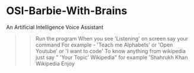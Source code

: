 # OSI-Barbie-With-Brains
An Artificial Intelligence Voice Assistant
>> Run the program
>> When you see 'Listening' on screen say your command
>> For example - 'Teach me Alphabets' or 'Open Youtube' or 'I want to code'
>> To know anything from wikipedia just say " 'Your Topic' Wikipedia" for example 'Shahrukh Khan Wikipedia
>> Enjoy
